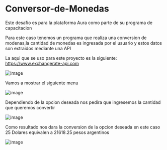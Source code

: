 # Conversor-de-Monedas
Este desafio es para la plataforma Aura como parte de su programa de capacitacion 


Para este caso tenemos un programa que realiza una conversion de modenas,la cantidad de monedas es ingresada por el usuario y estos datos son extraidos mediante una API

La aqui que se uso para este proyecto es la siguiente: https://www.exchangerate-api.com

![image](https://github.com/xXG470Xx/Conversor-de-Monedas/assets/156970248/68bc2629-ce78-4941-abcb-5a26b5625ea9)

Vamos a mostrar el siguiente menu 

![image](https://github.com/xXG470Xx/Conversor-de-Monedas/assets/156970248/0069b7ca-612b-4811-9e56-c6cd2ce2aa49)

Dependiendo de la opcion deseada nos pedira que ingresemos la cantidad que queremos convertir 

![image](https://github.com/xXG470Xx/Conversor-de-Monedas/assets/156970248/e1876da9-7a7d-4a20-b2a2-f517615ce3e9)


Como resultado nos dara la conversion de la opcion deseada en este caso 25 Dolares equivalen a 21618.25 pesos argentinos

![image](https://github.com/xXG470Xx/Conversor-de-Monedas/assets/156970248/6fc10ea1-43c0-4cf3-b3b4-3088114ba0c5)
